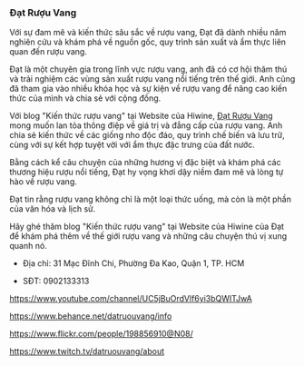 ### Đạt Rượu Vang

Với sự đam mê và kiến thức sâu sắc về rượu vang, Đạt đã dành nhiều năm nghiên cứu và khám phá về nguồn gốc, quy trình sản xuất và ẩm thực liên quan đến rượu vang.

Đạt là một chuyên gia trong lĩnh vực rượu vang, anh đã có cơ hội thăm thú và trải nghiệm các vùng sản xuất rượu vang nổi tiếng trên thế giới. Anh cũng đã tham gia vào nhiều khóa học và sự kiện về rượu vang để nâng cao kiến thức của mình và chia sẻ với cộng đồng.

Với blog "Kiến thức rượu vang" tại Website của Hiwine, [Đạt Rượu Vang](https://hiwine.vn/author/dat-ruou-vang) mong muốn lan tỏa thông điệp về giá trị và đẳng cấp của rượu vang. Anh chia sẻ kiến thức về các giống nho độc đáo, quy trình chế biến và lưu trữ, cùng với sự kết hợp tuyệt vời với ẩm thực đặc trưng của đất nước.

Bằng cách kể câu chuyện của những hương vị đặc biệt và khám phá các thương hiệu rượu nổi tiếng, Đạt hy vọng khơi dậy niềm đam mê và lòng tự hào về rượu vang.

Đạt tin rằng rượu vang không chỉ là một loại thức uống, mà còn là một phần của văn hóa và lịch sử.

Hãy ghé thăm blog "Kiến thức rượu vang" tại Website của Hiwine của Đạt để khám phá thêm về thế giới rượu vang và những câu chuyện thú vị xung quanh nó.

- Địa chỉ: 31 Mạc Đĩnh Chi, Phường Đa Kao, Quận 1, TP. HCM

- SĐT: 0902133313

https://www.youtube.com/channel/UC5jBuOrdVlf6yi3bQWITJwA

https://www.behance.net/datruouvang/info

https://www.flickr.com/people/198856910@N08/

https://www.twitch.tv/datruouvang/about
